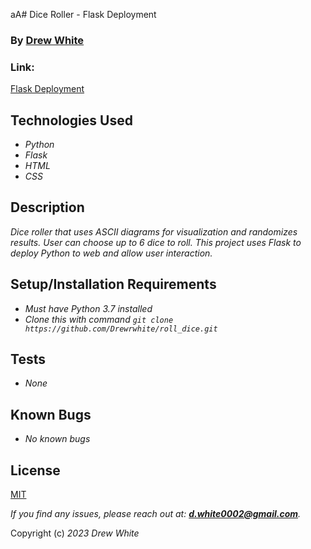 aA# Dice Roller - Flask Deployment

### By <a target="_blank" href="https://www.linkedin.com/in/drew-riley-white/">Drew White</a>

### Link:

<a target="_blank" href="http://swarmgbln.pythonanywhere.com/">Flask Deployment</a>

## Technologies Used

- _Python_
- _Flask_
- _HTML_
- _CSS_

## Description

 _Dice roller that uses ASCII diagrams for visualization and randomizes results. User can choose up to 6 dice to roll. This project uses Flask to deploy Python to web and allow user interaction._ 


## Setup/Installation Requirements

- _Must have Python 3.7 installed_
- _Clone this with command `git clone https://github.com/Drewrwhite/roll_dice.git`_



## Tests

- _None_

## Known Bugs

- _No known bugs_

## License

[MIT](./license.txt)

_If you find any issues, please reach out at: **d.white0002@gmail.com**._

Copyright (c) _2023_ _Drew White_